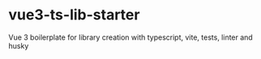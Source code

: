 # vue3-ts-lib-starter

Vue 3 boilerplate for library creation with typescript, vite, tests, linter and husky
